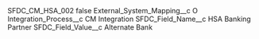 <?xml version="1.0" encoding="UTF-8"?>
<CustomMetadata xmlns="http://soap.sforce.com/2006/04/metadata" xmlns:xsi="http://www.w3.org/2001/XMLSchema-instance" xmlns:xsd="http://www.w3.org/2001/XMLSchema">
    <label>SFDC_CM_HSA_002</label>
    <protected>false</protected>
    <values>
        <field>External_System_Mapping__c</field>
        <value xsi:type="xsd:string">O</value>
    </values>
    <values>
        <field>Integration_Process__c</field>
        <value xsi:type="xsd:string">CM Integration</value>
    </values>
    <values>
        <field>SFDC_Field_Name__c</field>
        <value xsi:type="xsd:string">HSA Banking Partner</value>
    </values>
    <values>
        <field>SFDC_Field_Value__c</field>
        <value xsi:type="xsd:string">Alternate Bank</value>
    </values>
</CustomMetadata>
